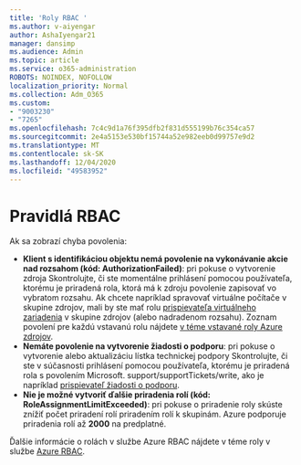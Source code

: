 ```yaml
---
title: 'Roly RBAC '
ms.author: v-aiyengar
author: AshaIyengar21
manager: dansimp
ms.audience: Admin
ms.topic: article
ms.service: o365-administration
ROBOTS: NOINDEX, NOFOLLOW
localization_priority: Normal
ms.collection: Adm_O365
ms.custom:
- "9003230"
- "7265"
ms.openlocfilehash: 7c4c9d1a76f395dfb2f831d555199b76c354ca57
ms.sourcegitcommit: 2e4a5153e530bf15744a52e982eeb0d99757e9d2
ms.translationtype: MT
ms.contentlocale: sk-SK
ms.lasthandoff: 12/04/2020
ms.locfileid: "49583952"
---
```

# <a name="rbac-rules"></a>Pravidlá RBAC

Ak sa zobrazí chyba povolenia: 

- **Klient s identifikáciou objektu nemá povolenie na vykonávanie akcie nad rozsahom (kód: AuthorizationFailed)**: pri pokuse o vytvorenie zdroja Skontrolujte, či ste momentálne prihlásení pomocou používateľa, ktorému je priradená rola, ktorá má k zdroju povolenie zapisovať vo vybratom rozsahu. Ak chcete napríklad spravovať virtuálne počítače v skupine zdrojov, mali by ste mať rolu [prispievateľa virtuálneho zariadenia](https://docs.microsoft.com/azure/role-based-access-control/built-in-roles?WT.mc_id=Portal-Microsoft_Azure_Support#virtual-machine-contributor) v skupine zdrojov (alebo nadradenom rozsahu). Zoznam povolení pre každú vstavanú rolu nájdete [v téme vstavané roly Azure zdrojov](https://docs.microsoft.com/azure/role-based-access-control/built-in-roles?WT.mc_id=Portal-Microsoft_Azure_Support).
- **Nemáte povolenie na vytvorenie žiadosti o podporu**: pri pokuse o vytvorenie alebo aktualizáciu lístka technickej podpory Skontrolujte, či ste v súčasnosti prihlásení pomocou používateľa, ktorému je priradená rola s povolením Microsoft. support/supportTickets/write, ako je napríklad [prispievateľ žiadosti o podporu](https://docs.microsoft.com/azure/role-based-access-control/built-in-roles?WT.mc_id=Portal-Microsoft_Azure_Support#support-request-contributor).
- **Nie je možné vytvoriť ďalšie priradenia rolí (kód: RoleAssignmentLimitExceeded)**: pri pokuse o priradenie roly skúste znížiť počet priradení rolí priradením rolí k skupinám. Azure podporuje priradenia rolí až **2000** na predplatné.

Ďalšie informácie o rolách v službe Azure RBAC nájdete v téme roly v službe [Azure RBAC](https://docs.microsoft.com/azure/role-based-access-control/role-assignments-portal?WT.mc_id=Portal-Microsoft_Azure_Support).
